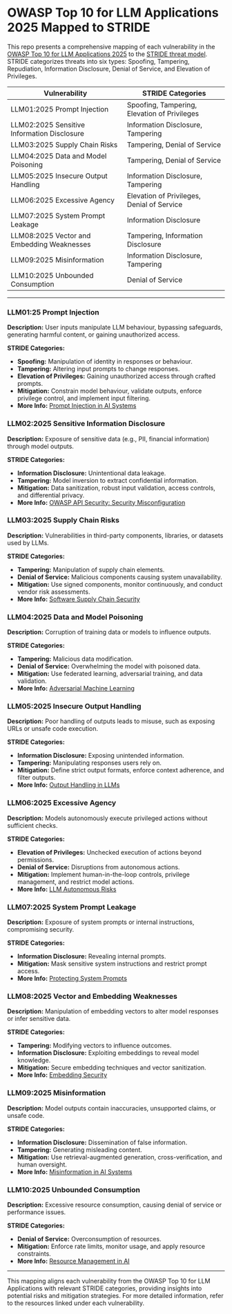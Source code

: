 # OWASP Top 10 for LLM Applications 2025 Mapped to STRIDE

This repo presents a comprehensive mapping of each vulnerability in the [OWASP Top 10 for LLM Applications 2025](https://genai.owasp.org) to the [STRIDE threat model](https://learn.microsoft.com/en-us/azure/security/develop/threat-modeling-tool-threats#stride-model). STRIDE categorizes threats into six types: Spoofing, Tampering, Repudiation, Information Disclosure, Denial of Service, and Elevation of Privileges.



| Vulnerability                       | STRIDE Categories                                |
|-------------------------------------|--------------------------------------------------|
| LLM01:2025 Prompt Injection    | Spoofing, Tampering, Elevation of Privileges     |
| LLM02:2025 Sensitive Information Disclosure | Information Disclosure, Tampering       |
| LLM03:2025 Supply Chain Risks   | Tampering, Denial of Service                     |
| LLM04:2025 Data and Model Poisoning | Tampering, Denial of Service                 |
| LLM05:2025 Insecure Output Handling | Information Disclosure, Tampering           |
| LLM06:2025 Excessive Agency     | Elevation of Privileges, Denial of Service       |
| LLM07:2025 System Prompt Leakage| Information Disclosure                           |
| LLM08:2025 Vector and Embedding Weaknesses | Tampering, Information Disclosure        |
| LLM09:2025 Misinformation       | Information Disclosure, Tampering                |
| LLM10:2025 Unbounded Consumption | Denial of Service                               |


---

### LLM01:25 Prompt Injection

**Description:** User inputs manipulate LLM behaviour, bypassing safeguards, generating harmful content, or gaining unauthorized access.

**STRIDE Categories:**
  - **Spoofing:** Manipulation of identity in responses or behaviour.
  - **Tampering:** Altering input prompts to change responses.
  - **Elevation of Privileges:** Gaining unauthorized access through crafted prompts.
- **Mitigation:** Constrain model behaviour, validate outputs, enforce privilege control, and implement input filtering.
- **More Info:** [Prompt Injection in AI Systems](https://arxiv.org/abs/2302.12173)


### LLM02:2025 Sensitive Information Disclosure

**Description:** Exposure of sensitive data (e.g., PII, financial information) through model outputs.

**STRIDE Categories:**
  - **Information Disclosure:** Unintentional data leakage.
  - **Tampering:** Model inversion to extract confidential information.
- **Mitigation:** Data sanitization, robust input validation, access controls, and differential privacy.
- **More Info:** [OWASP API Security: Security Misconfiguration](https://owasp.org/API-Security/editions/2023/en/0xa8-security-misconfiguration/)


### LLM03:2025 Supply Chain Risks

**Description:** Vulnerabilities in third-party components, libraries, or datasets used by LLMs.

**STRIDE Categories:**
  - **Tampering:** Manipulation of supply chain elements.
  - **Denial of Service:** Malicious components causing system unavailability.
- **Mitigation:** Use signed components, monitor continuously, and conduct vendor risk assessments.
- **More Info:** [Software Supply Chain Security](https://nvlpubs.nist.gov/nistpubs/ai/NIST.AI.100-2e2023.pdf)


### LLM04:2025 Data and Model Poisoning

**Description:** Corruption of training data or models to influence outputs.

**STRIDE Categories:**
  - **Tampering:** Malicious data modification.
  - **Denial of Service:** Overwhelming the model with poisoned data.
- **Mitigation:** Use federated learning, adversarial training, and data validation.
- **More Info:** [Adversarial Machine Learning](https://atlas.mitre.org/techniques/AML.T0051.001)


### LLM05:2025 Insecure Output Handling

**Description:** Poor handling of outputs leads to misuse, such as exposing URLs or unsafe code execution.

**STRIDE Categories:**
  - **Information Disclosure:** Exposing unintended information.
  - **Tampering:** Manipulating responses users rely on.
- **Mitigation:** Define strict output formats, enforce context adherence, and filter outputs.
- **More Info:** [Output Handling in LLMs](https://research.kudelskisecurity.com/2023/05/25/reducing-the-impact-of-prompt-injection-attacks-through-design/)


### LLM06:2025 Excessive Agency

**Description:** Models autonomously execute privileged actions without sufficient checks.

**STRIDE Categories:**
  - **Elevation of Privileges:** Unchecked execution of actions beyond permissions.
  - **Denial of Service:** Disruptions from autonomous actions.
- **Mitigation:** Implement human-in-the-loop controls, privilege management, and restrict model actions.
- **More Info:** [LLM Autonomous Risks](https://aivillage.org/large%20language%20models/threat-modeling-llm/)


### LLM07:2025 System Prompt Leakage

**Description:** Exposure of system prompts or internal instructions, compromising security.

**STRIDE Categories:**
  - **Information Disclosure:** Revealing internal prompts.
- **Mitigation:** Mask sensitive system instructions and restrict prompt access.
- **More Info:** [Protecting System Prompts](https://arxiv.org/abs/2306.05499)


### LLM08:2025 Vector and Embedding Weaknesses

**Description:** Manipulation of embedding vectors to alter model responses or infer sensitive data.

**STRIDE Categories:**
  - **Tampering:** Modifying vectors to influence outcomes.
  - **Information Disclosure:** Exploiting embeddings to reveal model knowledge.
- **Mitigation:** Secure embedding techniques and vector sanitization.
- **More Info:** [Embedding Security](https://ieeexplore.ieee.org/document/10579515)


### LLM09:2025 Misinformation

**Description:** Model outputs contain inaccuracies, unsupported claims, or unsafe code.

**STRIDE Categories:**
  - **Information Disclosure:** Dissemination of false information.
  - **Tampering:** Generating misleading content.
- **Mitigation:** Use retrieval-augmented generation, cross-verification, and human oversight.
- **More Info:** [Misinformation in AI Systems](https://arxiv.org/abs/2307.00691)


### LLM10:2025 Unbounded Consumption

**Description:** Excessive resource consumption, causing denial of service or performance issues.

**STRIDE Categories:**
  - **Denial of Service:** Overconsumption of resources.
- **Mitigation:** Enforce rate limits, monitor usage, and apply resource constraints.
- **More Info:** [Resource Management in AI](https://arxiv.org/abs/2407.07403)

---

This mapping aligns each vulnerability from the OWASP Top 10 for LLM Applications with relevant STRIDE categories, providing insights into potential risks and mitigation strategies. For more detailed information, refer to the resources linked under each vulnerability.

